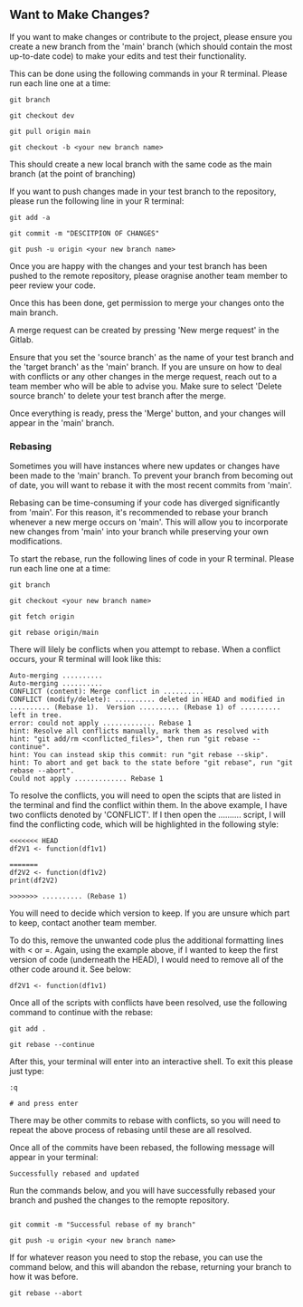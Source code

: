 ## Want to Make Changes? <a name = 'want_to_make_changes'></a>

If you want to make changes or contribute to the project, please ensure you create a new branch from the 'main' branch (which should contain the most up-to-date code) to make your edits and test their functionality.

This can be done using the following commands in your R terminal. Please run each line one at a time:

```
git branch

git checkout dev

git pull origin main

git checkout -b <your new branch name>

```

This should create a new local branch with the same code as the main branch (at the point of branching)

If you want to push changes made in your test branch to the repository, please run the following line in your R terminal:

```
git add -a

git commit -m "DESCITPION OF CHANGES"

git push -u origin <your new branch name>

```

Once you are happy with the changes and your test branch has been pushed to the remote repository, please oragnise another team member to peer review your code. 

Once this has been done, get permission to merge your changes onto the main branch.

A merge request can be created by pressing 'New merge request' in the Gitlab.

Ensure that you set the 'source branch' as the name of your test branch and the 'target branch' as the 'main' branch. If you are unsure on how to deal with conflicts or any other changes in the merge request, reach out to a team member who will be able to advise you. Make sure to select 'Delete source branch' to delete your test branch after the merge.

Once everything is ready, press the 'Merge' button, and your changes will appear in the 'main' branch. 


### Rebasing 

Sometimes you will have instances where new updates or changes have been made to the 'main' branch. To prevent your branch from becoming out of date, you will want to rebase it with the most recent commits from 'main'.

Rebasing can be time-consuming if your code has diverged significantly from 'main'. For this reason, it's recommended to rebase your branch whenever a new merge occurs on 'main'. This will allow you to incorporate new changes from 'main' into your branch while preserving your own modifications.

To start the rebase, run the following lines of code in your R terminal. Please run each line one at a time:

```
git branch

git checkout <your new branch name>

git fetch origin

git rebase origin/main

```

There will lilely be conflicts when you attempt to rebase. When a conflict occurs, your R terminal will look like this:

```
Auto-merging ..........
Auto-merging ..........
CONFLICT (content): Merge conflict in ..........
CONFLICT (modify/delete): .......... deleted in HEAD and modified in .......... (Rebase 1).  Version .......... (Rebase 1) of .......... left in tree.
error: could not apply ............. Rebase 1
hint: Resolve all conflicts manually, mark them as resolved with
hint: "git add/rm <conflicted_files>", then run "git rebase --continue".
hint: You can instead skip this commit: run "git rebase --skip".
hint: To abort and get back to the state before "git rebase", run "git rebase --abort".
Could not apply ............. Rebase 1

```

To resolve the conflicts, you will need to open the scipts that are listed in the terminal and find the conflict within them. In the above example, I have two conflicts denoted by 'CONFLICT'. If I then open the .......... script, I will find the conflicting code, which will be highlighted in the following style:

```
<<<<<<< HEAD
df2V1 <- function(df1v1)

=======
df2V2 <- function(df1v2)
print(df2V2)

>>>>>>> .......... (Rebase 1)
```

You will need to decide which version to keep. If you are unsure which part to keep, contact another team member. 

To do this, remove the unwanted code plus the additional formatting lines with < or =. Again, using the example above, if I wanted to keep the first version of code (underneath the HEAD), I would need to remove all of the other code around it. See below:


```
df2V1 <- function(df1v1)

```

Once all of the scripts with conflicts have been resolved, use the following command to continue with the rebase: 

```
git add .

git rebase --continue
```

After this, your terminal will enter into an interactive shell. To exit this please just type:

```
:q

# and press enter
```

There may be other commits to rebase with conflicts, so you will need to repeat the above process of rebasing until these are all resolved. 

Once all of the commits have been rebased, the following message will appear in your terminal: 

```
Successfully rebased and updated
```

Run the commands below, and you will have successfully rebased your branch and pushed the changes to the remopte repository.

``` 

git commit -m "Successful rebase of my branch"

git push -u origin <your new branch name>

```

If for whatever reason you need to stop the rebase, you can 
use the command below, and this will abandon the rebase, returning your branch to how it was before. 

``` 
git rebase --abort

```
